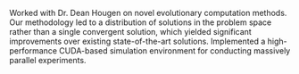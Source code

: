 Worked with Dr. Dean Hougen on novel evolutionary computation methods. Our methodology led to a distribution of solutions in the problem space rather than a single convergent solution, which yielded significant improvements over existing state-of-the-art solutions. Implemented a high-performance CUDA-based simulation environment for conducting massively parallel experiments.